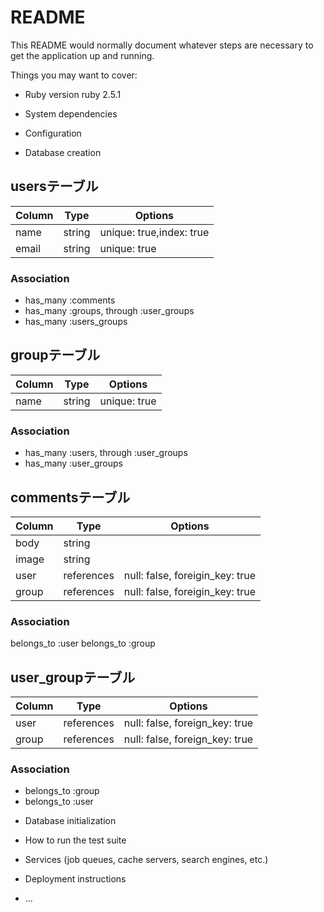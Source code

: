# README

This README would normally document whatever steps are necessary to get the
application up and running.

Things you may want to cover:

* Ruby version
ruby 2.5.1
* System dependencies

* Configuration

* Database creation
## usersテーブル
|Column|Type|Options|
|------|----|-------|
|name|string|unique: true,index: true|
|email|string|unique: true|
### Association
- has_many :comments
- has_many :groups, through :user_groups
- has_many :users_groups

## groupテーブル
|Column|Type|Options|
|------|----|-------|
|name|string|unique: true|
### Association
- has_many :users, through :user_groups
- has_many :user_groups

## commentsテーブル
|Column|Type|Options|
|------|----|-------|
|body|string|
|image|string|
|user|references|null: false, foreigin_key: true|
|group|references|null: false, foreigin_key: true|

### Association
belongs_to :user
belongs_to :group

## user_groupテーブル
|Column|Type|Options|
|------|----|-------|
|user|references|null: false, foreign_key: true|
|group|references|null: false, foreign_key: true|
### Association
- belongs_to :group
- belongs_to :user

* Database initialization

* How to run the test suite

* Services (job queues, cache servers, search engines, etc.)

* Deployment instructions

* ...
